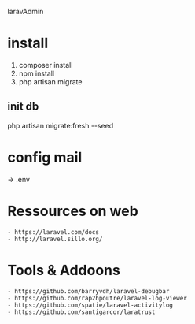 laravAdmin

# install
1. composer install
2. npm install
3. php artisan migrate



## init db
php artisan migrate:fresh --seed


# config mail
-> .env

# Ressources on web
    - https://laravel.com/docs
    - http://laravel.sillo.org/

# Tools & Addoons
    - https://github.com/barryvdh/laravel-debugbar
    - https://github.com/rap2hpoutre/laravel-log-viewer
    - https://github.com/spatie/laravel-activitylog
    - https://github.com/santigarcor/laratrust